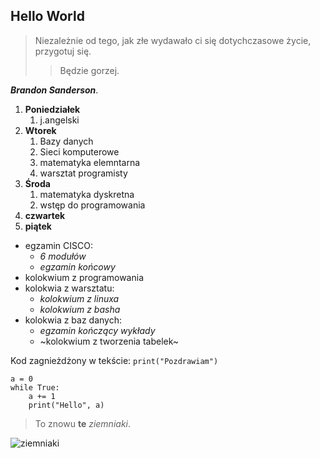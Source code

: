 ## Hello World 

>Niezależnie od tego, jak złe wydawało ci się dotychczasowe życie, przygotuj się.
>>Będzie gorzej.


***Brandon Sanderson***.



1. **Poniedziałek**
	1. j.angelski
2. **Wtorek**
	1. Bazy danych
	2. Sieci komputerowe
	3. matematyka elemntarna
	4. warsztat programisty
5. **Środa**
	1. matematyka dyskretna
	2. wstęp do programowania
7. **czwartek**
8. **piątek**

- egzamin CISCO:
	- *6 modułów*
	- *egzamin końcowy*
- kolokwium z programowania
- kolokwia z warsztatu:
	- *kolokwium z linuxa*
	- *kolokwium z basha*
- kolokwia z baz danych:
	- *egzamin kończący wykłady*
	- ~kolokwium z tworzenia tabelek~


Kod zagnieżdżony w tekście: `print("Pozdrawiam")`
		
~~~
a = 0
while True:
	a += 1
	print("Hello", a)
~~~

>To znowu **te** *ziemniaki*.


![ziemniaki](https://user-images.githubusercontent.com/116656874/199265240-73aeab10-912c-436c-b1de-d6a7dbafeea6.jpg)

